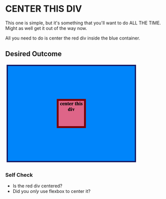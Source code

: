 # CENTER THIS DIV
This one is simple, but it's something that you'll want to do ALL THE TIME.  Might as well get it out of the way now.

All you need to do is center the red div inside the blue container.

## Desired Outcome
![outcome](/css-exercises/flex/flex/01-flex-center/desired-outcome.png)

### Self Check
- Is the red div centered?
- Did you _only_ use flexbox to center it?

